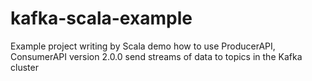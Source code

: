 # kafka-scala-example
Example project writing by Scala demo how to use ProducerAPI, ConsumerAPI version 2.0.0 send streams of data to topics in the Kafka cluster
